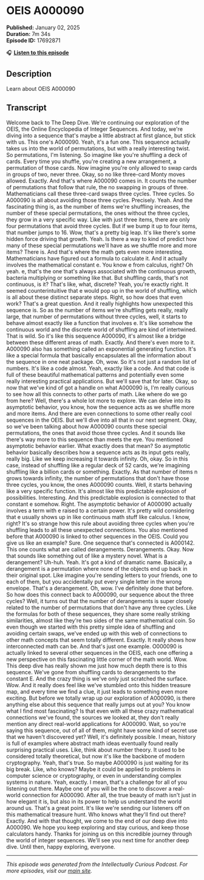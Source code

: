 # OEIS A000090

**Published:** January 02, 2025  
**Duration:** 7m 34s  
**Episode ID:** 17692871

🎧 **[Listen to this episode](https://intellectuallycurious.buzzsprout.com/2529712/episodes/17692871-oeis-a000090)**

## Description

Learn about OEIS A000090

## Transcript

Welcome back to The Deep Dive. We're continuing our exploration of the OEIS, the Online Encyclopedia of Integer Sequences. And today, we're diving into a sequence that's maybe a little abstract at first glance, but stick with us. This one's A000090. Yeah, it's a fun one. This sequence actually takes us into the world of permutations, but with a really interesting twist. So permutations, I'm listening. So imagine like you're shuffling a deck of cards. Every time you shuffle, you're creating a new arrangement, a permutation of those cards. Now imagine you're only allowed to swap cards in groups of two, never three. Okay, so no like three-card Monty moves allowed. Exactly. And that's where A000090 comes in. It counts the number of permutations that follow that rule, the no swapping in groups of three. Mathematicians call these three-card swaps three cycles. Three cycles. So A000090 is all about avoiding those three cycles. Precisely. Yeah. And the fascinating thing is, as the number of items we're shuffling increases, the number of these special permutations, the ones without the three cycles, they grow in a very specific way. Like with just three items, there are only four permutations that avoid three cycles. But if we bump it up to four items, that number jumps to 16. Wow, that's a pretty big leap. It's like there's some hidden force driving that growth. Yeah. Is there a way to kind of predict how many of these special permutations we'll have as we shuffle more and more items? There is. And that's where the math gets even more interesting. Mathematicians have figured out a formula to calculate it. And it actually involves the mathematical constant e. You know e from calculus, right? Oh yeah. e, that's the one that's always associated with the continuous growth, bacteria multiplying or something like that. But shuffling cards, that's not continuous, is it? That's like, what, discrete? Yeah, you're exactly right. It seemed counterintuitive that e would pop up in the world of shuffling, which is all about these distinct separate steps. Right, so how does that even work? That's a great question. And it really highlights how unexpected this sequence is. So as the number of items we're shuffling gets really, really large, that number of permutations without three cycles, well, it starts to behave almost exactly like a function that involves e. It's like somehow the continuous world and the discrete world of shuffling are kind of intertwined. That is wild. So it's like this sequence A000090, it's almost like a bridge between these different areas of math. Exactly. And there's even more to it. A000090 also has something called an exponential generating function. It's like a special formula that basically encapsulates all the information about the sequence in one neat package. Oh, wow. So it's not just a random list of numbers. It's like a code almost. Yeah, exactly like a code. And that code is full of these beautiful mathematical patterns and potentially even some really interesting practical applications. But we'll save that for later. Okay, so now that we've kind of got a handle on what A000090 is, I'm really curious to see how all this connects to other parts of math. Like where do we go from here? Well, there's a whole lot more to explore. We can delve into its asymptotic behavior, you know, how the sequence acts as we shuffle more and more items. And there are even connections to some other really cool sequences in the OEIS. But we'll dive into all that in our next segment. Okay, so we've been talking about how A000090 counts these special permutations, the ones that avoid those three cycles. And it sounds like there's way more to this sequence than meets the eye. You mentioned asymptotic behavior earlier. What exactly does that mean? So asymptotic behavior basically describes how a sequence acts as its input gets really, really big. Like we keep increasing it towards infinity. Oh, okay. So in this case, instead of shuffling like a regular deck of 52 cards, we're imagining shuffling like a billion cards or something. Exactly. As that number of items n grows towards infinity, the number of permutations that don't have those three cycles, you know, the ones A000090 counts. Well, it starts behaving like a very specific function. It's almost like this predictable explosion of possibilities. Interesting. And this predictable explosion is connected to that constant e somehow. Right. The asymptotic behavior of A000090 actually involves a term with e raised to a certain power. It's pretty wild considering that e usually shows up in like continuous math stuff like calculus. I know, right? It's so strange how this rule about avoiding three cycles when you're shuffling leads to all these unexpected connections. You also mentioned before that A000090 is linked to other sequences in the OEIS. Could you give us like an example? Sure. One sequence that's connected is A000142. This one counts what are called derangements. Derangements. Okay. Now that sounds like something out of like a mystery novel. What is a derangement? Uh-huh. Yeah. It's got a kind of dramatic name. Basically, a derangement is a permutation where none of the objects end up back in their original spot. Like imagine you're sending letters to your friends, one to each of them, but you accidentally put every single letter in the wrong envelope. That's a derangement. Oh, wow. I've definitely done that before. So how does this connect back to A000090, our sequence about the three cycles? Well, it turns out that the number of derangements is super closely related to the number of permutations that don't have any three cycles. Like the formulas for both of these sequences, they share some really striking similarities, almost like they're two sides of the same mathematical coin. So even though we started with this pretty simple idea of shuffling and avoiding certain swaps, we've ended up with this web of connections to other math concepts that seem totally different. Exactly. It really shows how interconnected math can be. And that's just one example. O000090 is actually linked to several other sequences in the OEIS, each one offering a new perspective on this fascinating little corner of the math world. Wow. This deep dive has really shown me just how much depth there is to this sequence. We've gone from shuffling cards to derangements to the constant E. And the crazy thing is we've only just scratched the surface. Wow. And it really does feel like we've stumbled onto this hidden treasure map, and every time we find a clue, it just leads to something even more exciting. But before we totally wrap up our exploration of A000090, is there anything else about this sequence that really jumps out at you? You know what I find most fascinating? Is that even with all these crazy mathematical connections we've found, the sources we looked at, they don't really mention any direct real-world applications for A000090. Wait, so you're saying this sequence, out of all of them, might have some kind of secret use that we haven't discovered yet? Well, it's definitely possible. I mean, history is full of examples where abstract math ideas eventually found really surprising practical uses. Like, think about number theory. It used to be considered totally theoretical, but now it's like the backbone of modern cryptography. Yeah, that's true. So maybe A000090 is just waiting for its big break. Like, who knows? Maybe it could be applied to problems in computer science or cryptography, or even in understanding complex systems in nature. Yeah, exactly. I mean, that's a challenge for all of you listening out there. Maybe one of you will be the one to discover a real-world connection for A000090. After all, the true beauty of math isn't just in how elegant it is, but also in its power to help us understand the world around us. That's a great point. It's like we're sending our listeners off on this mathematical treasure hunt. Who knows what they'll find out there? Exactly. And with that thought, we come to the end of our deep dive into A000090. We hope you keep exploring and stay curious, and keep those calculators handy. Thanks for joining us on this incredible journey through the world of integer sequences. We'll see you next time for another deep dive. Until then, happy exploring, everyone.

---
*This episode was generated from the Intellectually Curious Podcast. For more episodes, visit our [main site](https://intellectuallycurious.buzzsprout.com).*
